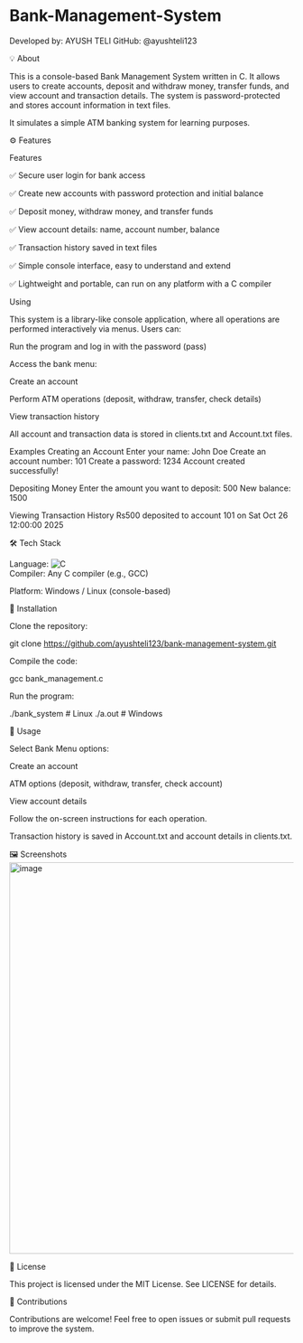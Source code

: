 # Bank-Management-System

Developed by: AYUSH TELI
GitHub: @ayushteli123

💡 About

This is a console-based Bank Management System written in C. It allows users to create accounts, deposit and withdraw money, transfer funds, and view account and transaction details. The system is password-protected and stores account information in text files.

It simulates a simple ATM banking system for learning purposes.

⚙️ Features

Features

✅ Secure user login for bank access

✅ Create new accounts with password protection and initial balance

✅ Deposit money, withdraw money, and transfer funds

✅ View account details: name, account number, balance

✅ Transaction history saved in text files

✅ Simple console interface, easy to understand and extend

✅ Lightweight and portable, can run on any platform with a C compiler

Using

This system is a library-like console application, where all operations are performed interactively via menus. Users can:

Run the program and log in with the password (pass)

Access the bank menu:

Create an account

Perform ATM operations (deposit, withdraw, transfer, check details)

View transaction history

All account and transaction data is stored in clients.txt and Account.txt files.

Examples
Creating an Account
Enter your name: John Doe
Create an account number: 101
Create a password: 1234
Account created successfully!

Depositing Money
Enter the amount you want to deposit: 500
New balance: 1500

Viewing Transaction History
Rs500 deposited to account 101 on Sat Oct 26 12:00:00 2025


🛠️ Tech Stack

Language: 
![C](https://img.shields.io/badge/c-%2300599C.svg?style=for-the-badge&logo=c&logoColor=white)  
Compiler: Any C compiler (e.g., GCC)

Platform: Windows / Linux (console-based)

📝 Installation

Clone the repository:

git clone https://github.com/ayushteli123/bank-management-system.git


Compile the code:

gcc bank_management.c 


Run the program:

./bank_system   # Linux
./a.out  # Windows

🚀 Usage

Select Bank Menu options:

Create an account

ATM options (deposit, withdraw, transfer, check account)

View account details

Follow the on-screen instructions for each operation.

Transaction history is saved in Account.txt and account details in clients.txt.

🖼️ Screenshots 
<img width="1472" height="693" alt="image" src="https://github.com/user-attachments/assets/a6390e29-ce6b-4214-b88e-0ac634766811" />


📄 License

This project is licensed under the MIT License. See LICENSE
 for details.

🤝 Contributions

Contributions are welcome! Feel free to open issues or submit pull requests to improve the system.
